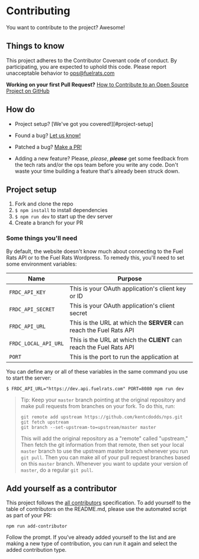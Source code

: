 # Contributing

You want to contribute to the project? Awesome!

## Things to know

This project adheres to the Contributor Covenant code of conduct. By participating, you are expected to uphold this code. Please report unacceptable behavior to [ops@fuelrats.com][ops-email]

**Working on your first Pull Request?**
[How to Contribute to an Open Source Project on GitHub][egghead]

## How do

* Project setup?
  [We've got you covered!][#project-setup]

* Found a bug?
  [Let us know!][bugs]

* Patched a bug?
  [Make a PR!][new-pr]

* Adding a new feature?
  Please, *please*, ***please*** get some feedback from the tech rats and/or the ops team before you write any code. Don't waste your time building a feature that's already been struck down.

## Project setup

1. Fork and clone the repo
2. `$ npm install` to install dependencies
3. `$ npm run dev` to start up the dev server
4. Create a branch for your PR

### Some things you'll need

By default, the website doesn't know much about connecting to the Fuel Rats API or to the Fuel Rats Wordpress. To remedy this, you'll need to set some environment variables:

| Name                      | Purpose                                                                                                        |
|---------------------------|----------------------------------------------------------------------------------------------------------------|
| `FRDC_API_KEY`            | This is your OAuth application's client key or ID                                                              |
| `FRDC_API_SECRET`         | This is your OAuth application's client secret                                                                 |
| `FRDC_API_URL`            | This is the URL at which the **SERVER** can reach the Fuel Rats API                                            |
| `FRDC_LOCAL_API_URL`      | This is the URL at which the **CLIENT** can reach the Fuel Rats API                                            |
| `PORT`                    | This is the port to run the application at                                                                     |

You can define any or all of these variables in the same command you use to start the server:

```
$ FRDC_API_URL="https://dev.api.fuelrats.com" PORT=8080 npm run dev
```

> Tip: Keep your `master` branch pointing at the original repository and make
> pull requests from branches on your fork. To do this, run:
>
> ```
> git remote add upstream https://github.com/kentcdodds/nps.git
> git fetch upstream
> git branch --set-upstream-to=upstream/master master
> ```
>
> This will add the original repository as a "remote" called "upstream,"
> Then fetch the git information from that remote, then set your local `master`
> branch to use the upstream master branch whenever you run `git pull`.
> Then you can make all of your pull request branches based on this `master`
> branch. Whenever you want to update your version of `master`, do a regular
> `git pull`.

## Add yourself as a contributor

This project follows the [all contributors][all-contributors] specification. To add yourself to the table of contributors on the README.md, please use the automated script as part of your PR:

```console
npm run add-contributor
```

Follow the prompt. If you've already added yourself to the list and are making a new type of contribution, you can run it again and select the added contribution type.

[all-contributors]: https://github.com/kentcdodds/all-contributors
[bugs]: https://jira.fuelrats.com/servicedesk/customer/portal/2/create/4
[egghead]: https://egghead.io/series/how-to-contribute-to-an-open-source-project-on-github
[new-pr]: https://github.com/FuelRats/fuelrats.com/compare
[ops-email]: mailto:ops@fuelrats.com
